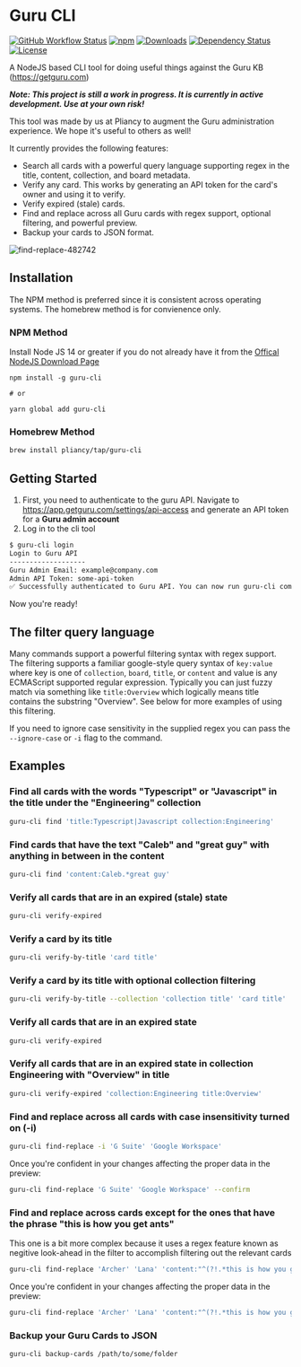 
# Guru CLI

[![GitHub Workflow Status](https://img.shields.io/github/workflow/status/pliancy/guru-cli/CI)](https://github.com/pliancy/timelyapp-sdk)
[![npm](https://img.shields.io/npm/v/guru-cli.svg)](https://www.npmjs.com/package/guru-cli)
[![Downloads](https://img.shields.io/npm/dm/guru-cli.svg)](https://www.npmjs.com/package/guru-cli)
[![Dependency Status](https://img.shields.io/david/pliancy/guru-cli)](https://david-dm.org/pliancy/guru-cli)
[![License](https://img.shields.io/github/license/pliancy/guru-cli)](https://www.npmjs.com/package/guru-cli)

A NodeJS based CLI tool for doing useful things against the Guru KB (<https://getguru.com>)

**_Note: This project is still a work in progress. It is currently in active development. Use at your own risk!_**

This tool was made by us at Pliancy to augment the Guru administration experience. We hope it's useful to others as well!

It currently provides the following features:

- Search all cards with a powerful query language supporting regex in the title, content, collection, and board metadata.
- Verify any card. This works by generating an API token for the card's owner and using it to verify.
- Verify expired (stale) cards.
- Find and replace across all Guru cards with regex support, optional filtering, and powerful preview.
- Backup your cards to JSON format.

![find-replace-482742](https://user-images.githubusercontent.com/34489899/112241533-a8d31e80-8c07-11eb-874a-1a22d26097e4.gif)

## Installation

The NPM method is preferred since it is consistent across operating systems. The homebrew method is for convienence only.

### NPM Method

Install Node JS 14 or greater if you do not already have it from the [Offical NodeJS Download Page](https://nodejs.org/en/download/)

```shell
npm install -g guru-cli

# or

yarn global add guru-cli
```

### Homebrew Method

```bash
brew install pliancy/tap/guru-cli
```

## Getting Started

1. First, you need to authenticate to the guru API. Navigate to <https://app.getguru.com/settings/api-access> and generate an API token for a **Guru admin account**
2. Log in to the cli tool

```bash
$ guru-cli login
Login to Guru API
-------------------
Guru Admin Email: example@company.com
Admin API Token: some-api-token
✅ Successfully authenticated to Guru API. You can now run guru-cli commands.
```

Now you're ready!

## The filter query language

Many commands support a powerful filtering syntax with regex support. The filtering supports a familiar google-style query syntax of `key:value` where key is one of `collection`, `board`, `title`, or `content` and value is any ECMAScript supported regular expression. Typically you can just fuzzy match via something like `title:Overview` which logically means title contains the substring "Overview". See below for more examples of using this filtering.

If you need to ignore case sensitivity in the supplied regex you can pass the `--ignore-case` or `-i` flag to the command.

## Examples

### Find all cards with the words "Typescript" or "Javascript" in the title under the "Engineering" collection

```bash
guru-cli find 'title:Typescript|Javascript collection:Engineering'
```

### Find cards that have the text "Caleb" and "great guy" with anything in between in the content

```bash
guru-cli find 'content:Caleb.*great guy'
```

### Verify all cards that are in an expired (stale) state

```bash
guru-cli verify-expired
```

### Verify a card by its title

```bash
guru-cli verify-by-title 'card title'
```

### Verify a card by its title with optional collection filtering

```bash
guru-cli verify-by-title --collection 'collection title' 'card title'
```

### Verify all cards that are in an expired state

```bash
guru-cli verify-expired
```

### Verify all cards that are in an expired state in collection Engineering with "Overview" in title

```bash
guru-cli verify-expired 'collection:Engineering title:Overview'
```

### Find and replace across all cards with case insensitivity turned on (-i)

```bash
guru-cli find-replace -i 'G Suite' 'Google Workspace'
```

Once you're confident in your changes affecting the proper data in the preview:

```bash
guru-cli find-replace 'G Suite' 'Google Workspace' --confirm
```

### Find and replace across cards except for the ones that have the phrase "this is how you get ants"

This one is a bit more complex because it uses a regex feature known as negitive look-ahead in the filter to accomplish filtering out the relevant cards

```bash
guru-cli find-replace 'Archer' 'Lana' 'content:"^(?!.*this is how you get ants)"'
```

Once you're confident in your changes affecting the proper data in the preview:

```bash
guru-cli find-replace 'Archer' 'Lana' 'content:"^(?!.*this is how you get ants)"' --confirm
```

### Backup your Guru Cards to JSON

```bash
guru-cli backup-cards /path/to/some/folder
```
